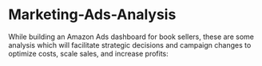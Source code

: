 # Marketing-Ads-Analysis
While building an Amazon Ads dashboard for book sellers, these are some analysis which will facilitate strategic decisions and campaign changes to optimize costs, scale sales, and increase profits:
